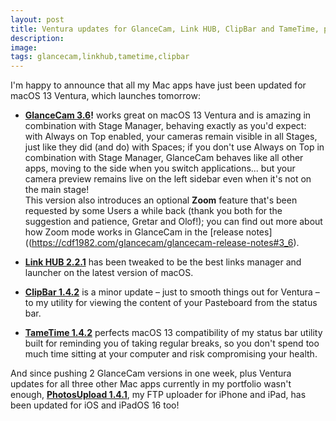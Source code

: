```yaml
---
layout: post
title: Ventura updates for GlanceCam, Link HUB, ClipBar and TameTime, plus an iOS 16 update for PhotosUpload
description:
image: 
tags: glancecam,linkhub,tametime,clipbar
---
```

I'm happy to announce that all my Mac apps have just been updated for macOS 13 Ventura, which launches tomorrow:

- **[GlanceCam 3.6](https://itunes.apple.com/us/app/glancecam-ip-webcam-viewer/id1360797896)!** works great on macOS 13 Ventura and is amazing in combination with Stage Manager, behaving exactly as you'd expect: with Always on Top enabled, your cameras remain visible in all Stages, just like they did (and do) with Spaces; if you don't use Always on Top in combination with Stage Manager, GlanceCam behaves like all other apps, moving to the side when you switch applications... but your camera preview remains live on the left sidebar even when it's not on the main stage!<br>This version also introduces an optional **Zoom** feature that's been requested by some Users a while back (thank you both for the suggestion and patience, Gretar and Olof!); you can find out more about how Zoom mode works in GlanceCam in the [release notes]((https://cdf1982.com/glancecam/glancecam-release-notes#3_6).

- **[Link HUB 2.2.1](https://apps.apple.com/us/app/id1524351956)** has been tweaked to be the best links manager and launcher on the latest version of macOS.

- **[ClipBar 1.4.2](https://apps.apple.com/us/app/clipbar-pasteboard-viewer/id1541739143)** is a minor update – just to smooth things out for Ventura – to my utility for viewing the content of your Pasteboard from the status bar.

- **[TameTime 1.4.2](https://apps.apple.com/us/app/tametime-awareness-timer/id1479326723)** perfects macOS 13 compatibility of my status bar utility built for reminding you of taking regular breaks, so you don't spend too much time sitting at your computer and risk compromising your health.

And since pushing 2 GlanceCam versions in one week, plus Ventura updates for all three other Mac apps currently in my portfolio wasn't enough, **[PhotosUpload 1.4.1](https://apps.apple.com/us/app/photosupload/id1441656535)**, my FTP uploader for iPhone and iPad, has been updated for iOS and iPadOS 16 too!